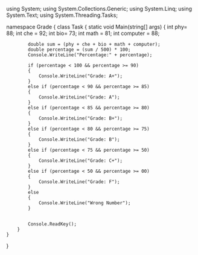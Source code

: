 using System;
using System.Collections.Generic;
using System.Linq;
using System.Text;
using System.Threading.Tasks;

namespace Grade
{
    class Task
    {
        static void Main(string[] args)
        {
            int phy= 88;
            int che = 92;
            int bio= 73;
            int math = 81;
            int computer = 88;

            double sum = (phy + che + bio + math + computer);
            double percentage = (sum / 500) * 100;
            Console.WriteLine("Percentage:" + percentage);

            if (percentage < 100 && percentage >= 90)
            {
                Console.WriteLine("Grade: A+");
            }
            else if (percentage < 90 && percentage >= 85)
            {
                Console.WriteLine("Grade: A");
            }
            else if (percentage < 85 && percentage >= 80)
            {
                Console.WriteLine("Grade: B+");
            }
            else if (percentage < 80 && percentage >= 75)
            {
                Console.WriteLine("Grade: B");
            }
            else if (percentage < 75 && percentage >= 50)
            {
                Console.WriteLine("Grade: C+");
            }
            else if (percentage < 50 && percentage >= 00)
            {
                Console.WriteLine("Grade: F");
            }
            else
            {
                Console.WriteLine("Wrong Number");
            }


            Console.ReadKey();
        }
    }
}
